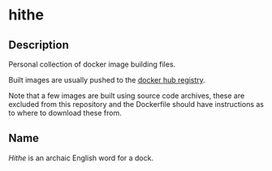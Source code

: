 # hithe
## Description

Personal collection of docker image building files.

Built images are usually pushed to the
[docker hub registry](https://hub.docker.com/r/graemeastewart/).

Note that a few images are built using source code archives, these
are excluded from this repository and the Dockerfile should have 
instructions as to where to download these from.

## Name

*Hithe* is an archaic English word for a dock.
